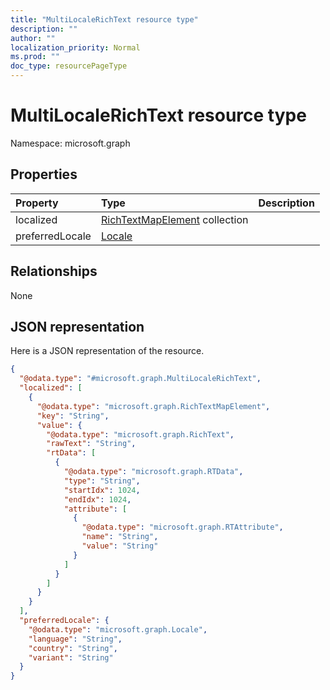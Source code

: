 ```yaml
---
title: "MultiLocaleRichText resource type"
description: ""
author: ""
localization_priority: Normal
ms.prod: ""
doc_type: resourcePageType
---
```


# MultiLocaleRichText resource type


Namespace: microsoft.graph



## Properties
|Property|Type|Description|
|:---|:---|:---|
|localized|[RichTextMapElement](../resources/richtextmapelement.md) collection||
|preferredLocale|[Locale](../resources/locale.md)||

## Relationships
None

## JSON representation
Here is a JSON representation of the resource.
<!-- {
  "blockType": "resource",
  "@odata.type": "microsoft.graph.MultiLocaleRichText"
}
-->
``` json
{
  "@odata.type": "#microsoft.graph.MultiLocaleRichText",
  "localized": [
    {
      "@odata.type": "microsoft.graph.RichTextMapElement",
      "key": "String",
      "value": {
        "@odata.type": "microsoft.graph.RichText",
        "rawText": "String",
        "rtData": [
          {
            "@odata.type": "microsoft.graph.RTData",
            "type": "String",
            "startIdx": 1024,
            "endIdx": 1024,
            "attribute": [
              {
                "@odata.type": "microsoft.graph.RTAttribute",
                "name": "String",
                "value": "String"
              }
            ]
          }
        ]
      }
    }
  ],
  "preferredLocale": {
    "@odata.type": "microsoft.graph.Locale",
    "language": "String",
    "country": "String",
    "variant": "String"
  }
}
```

